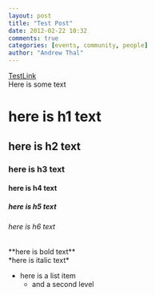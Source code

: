 ```yaml
---
layout: post
title: "Test Post"
date: 2012-02-22 10:32
comments: true
categories: [events, community, people]
author: "Andrew Thal"
---
```

[TestLink](testlink.html)
<br />Here is some text
<h1>here is h1 text</h1>
<h2>here is h2 text</h2>
<h3>here is h3 text</h3>
<h4>here is h4 text</h4>
<h5>here is h5 text</h5>
<h6>here is h6 text</h6>
**here is bold text**<br />
*here is italic text*
<ul>
  <li>here is a list item
    <ul><li>and a second level</li></ul></li>
  </ul>